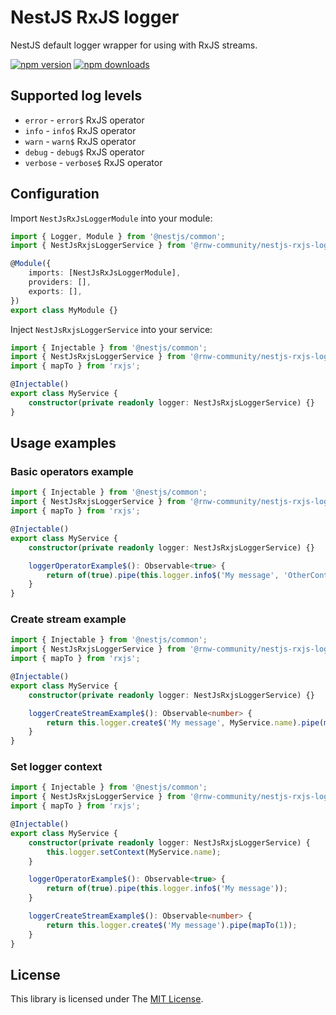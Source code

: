 # NestJS RxJS logger

NestJS default logger wrapper for using with RxJS streams.

[![npm version](https://badge.fury.io/js/%40rnw-community%2Fnestjs-rxjs-logger.svg)](https://badge.fury.io/js/%40rnw-community%2Fnestjs-rxjs-logger)
[![npm downloads](https://img.shields.io/npm/dm/%40rnw-community%2Fnestjs-rxjs-logger.svg)](https://www.npmjs.com/package/%40rnw-community%2Fnestjs-rxjs-logger)

## Supported log levels

-   `error` - `error$` RxJS operator
-   `info` - `info$` RxJS operator
-   `warn` - `warn$` RxJS operator
-   `debug` - `debug$` RxJS operator
-   `verbose` - `verbose$` RxJS operator

## Configuration

Import `NestJsRxJsLoggerModule` into your module:

```ts
import { Logger, Module } from '@nestjs/common';
import { NestJsRxjsLoggerService } from '@rnw-community/nestjs-rxjs-logger';

@Module({
    imports: [NestJsRxJsLoggerModule],
    providers: [],
    exports: [],
})
export class MyModule {}
```

Inject `NestJsRxjsLoggerService` into your service:

```ts
import { Injectable } from '@nestjs/common';
import { NestJsRxjsLoggerService } from '@rnw-community/nestjs-rxjs-logger';
import { mapTo } from 'rxjs';

@Injectable()
export class MyService {
    constructor(private readonly logger: NestJsRxjsLoggerService) {}
}
```

## Usage examples

### Basic operators example

```ts
import { Injectable } from '@nestjs/common';
import { NestJsRxjsLoggerService } from '@rnw-community/nestjs-rxjs-logger';
import { mapTo } from 'rxjs';

@Injectable()
export class MyService {
    constructor(private readonly logger: NestJsRxjsLoggerService) {}

    loggerOperatorExample$(): Observable<true> {
        return of(true).pipe(this.logger.info$('My message', 'OtherContext'));
    }
}
```

### Create stream example

```ts
import { Injectable } from '@nestjs/common';
import { NestJsRxjsLoggerService } from '@rnw-community/nestjs-rxjs-logger';
import { mapTo } from 'rxjs';

@Injectable()
export class MyService {
    constructor(private readonly logger: NestJsRxjsLoggerService) {}

    loggerCreateStreamExample$(): Observable<number> {
        return this.logger.create$('My message', MyService.name).pipe(mapTo(1));
    }
}
```

### Set logger context

```ts
import { Injectable } from '@nestjs/common';
import { NestJsRxjsLoggerService } from '@rnw-community/nestjs-rxjs-logger';
import { mapTo } from 'rxjs';

@Injectable()
export class MyService {
    constructor(private readonly logger: NestJsRxjsLoggerService) {
        this.logger.setContext(MyService.name);
    }

    loggerOperatorExample$(): Observable<true> {
        return of(true).pipe(this.logger.info$('My message'));
    }

    loggerCreateStreamExample$(): Observable<number> {
        return this.logger.create$('My message').pipe(mapTo(1));
    }
}
```

## License

This library is licensed under The [MIT License](./LICENSE.md).
